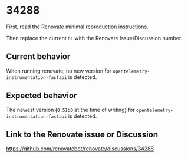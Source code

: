 # 34288

First, read the [Renovate minimal reproduction instructions](https://github.com/renovatebot/renovate/blob/main/docs/development/minimal-reproductions.md).

Then replace the current `h1` with the Renovate Issue/Discussion number.

## Current behavior

When running renovate, no new version for `opentelemetry-instrumentation-fastapi` is detected.

## Expected behavior

The newest version (`0.51b0` at the time of writing) for `opentelemetry-instrumentation-fastapi` is detected.

## Link to the Renovate issue or Discussion

https://github.com/renovatebot/renovate/discussions/34288